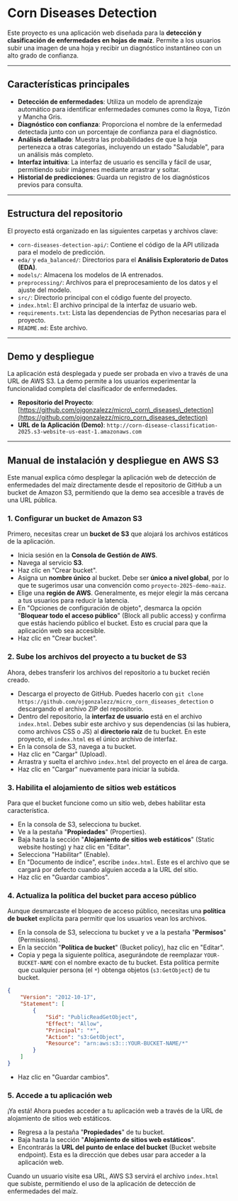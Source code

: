 # Corn Diseases Detection

Este proyecto es una aplicación web diseñada para la **detección y clasificación de enfermedades en hojas de maíz**. Permite a los usuarios subir una imagen de una hoja y recibir un diagnóstico instantáneo con un alto grado de confianza.

-----

## Características principales

  * **Detección de enfermedades**: Utiliza un modelo de aprendizaje automático para identificar enfermedades comunes como la Roya, Tizón y Mancha Gris.
  * **Diagnóstico con confianza**: Proporciona el nombre de la enfermedad detectada junto con un porcentaje de confianza para el diagnóstico.
  * **Análisis detallado**: Muestra las probabilidades de que la hoja pertenezca a otras categorías, incluyendo un estado "Saludable", para un análisis más completo.
  * **Interfaz intuitiva**: La interfaz de usuario es sencilla y fácil de usar, permitiendo subir imágenes mediante arrastrar y soltar.
  * **Historial de predicciones**: Guarda un registro de los diagnósticos previos para consulta.

-----

## Estructura del repositorio

El proyecto está organizado en las siguientes carpetas y archivos clave:

  * `corn-diseases-detection-api/`: Contiene el código de la API utilizada para el modelo de predicción.
  * `eda/` y `eda_balanced/`: Directorios para el **Análisis Exploratorio de Datos (EDA)**.
  * `models/`: Almacena los modelos de IA entrenados.
  * `preprocessing/`: Archivos para el preprocesamiento de los datos y el ajuste del modelo.
  * `src/`: Directorio principal con el código fuente del proyecto.
  * `index.html`: El archivo principal de la interfaz de usuario web.
  * `requirements.txt`: Lista las dependencias de Python necesarias para el proyecto.
  * `README.md`: Este archivo.

-----

## Demo y despliegue

La aplicación está desplegada y puede ser probada en vivo a través de una URL de AWS S3. La demo permite a los usuarios experimentar la funcionalidad completa del clasificador de enfermedades.

  * **Repositorio del Proyecto**: [https://github.com/ojgonzalezz/micro\_corn\_diseases\_detection](https://github.com/ojgonzalezz/micro_corn_diseases_detection)
  * **URL de la Aplicación (Demo)**: `http://corn-disease-classification-2025.s3-website-us-east-1.amazonaws.com`

-----

## Manual de instalación y despliegue en AWS S3

Este manual explica cómo desplegar la aplicación web de detección de enfermedades del maíz directamente desde el repositorio de GitHub a un bucket de Amazon S3, permitiendo que la demo sea accesible a través de una URL pública.

### 1\. Configurar un bucket de Amazon S3

Primero, necesitas crear un **bucket de S3** que alojará los archivos estáticos de la aplicación.

  * Inicia sesión en la **Consola de Gestión de AWS**.
  * Navega al servicio **S3**.
  * Haz clic en "Crear bucket".
  * Asigna un **nombre único** al bucket. Debe ser **único a nivel global**, por lo que te sugerimos usar una convención como `proyecto-2025-demo-maiz`.
  * Elige una **región de AWS**. Generalmente, es mejor elegir la más cercana a tus usuarios para reducir la latencia.
  * En "Opciones de configuración de objeto", desmarca la opción "**Bloquear todo el acceso público**" (Block all public access) y confirma que estás haciendo público el bucket. Esto es crucial para que la aplicación web sea accesible.
  * Haz clic en "Crear bucket".

### 2\. Sube los archivos del proyecto a tu bucket de S3

Ahora, debes transferir los archivos del repositorio a tu bucket recién creado.

  * Descarga el proyecto de GitHub. Puedes hacerlo con `git clone https://github.com/ojgonzalezz/micro_corn_diseases_detection` o descargando el archivo ZIP del repositorio.
  * Dentro del repositorio, la **interfaz de usuario** está en el archivo `index.html`. Debes subir este archivo y sus dependencias (si las hubiera, como archivos CSS o JS) al **directorio raíz** de tu bucket. En este proyecto, el `index.html` es el único archivo de interfaz.
  * En la consola de S3, navega a tu bucket.
  * Haz clic en "Cargar" (Upload).
  * Arrastra y suelta el archivo `index.html` del proyecto en el área de carga.
  * Haz clic en "Cargar" nuevamente para iniciar la subida.

### 3\. Habilita el alojamiento de sitios web estáticos

Para que el bucket funcione como un sitio web, debes habilitar esta característica.

  * En la consola de S3, selecciona tu bucket.
  * Ve a la pestaña "**Propiedades**" (Properties).
  * Baja hasta la sección "**Alojamiento de sitios web estáticos**" (Static website hosting) y haz clic en "Editar".
  * Selecciona "Habilitar" (Enable).
  * En "Documento de índice", escribe `index.html`. Este es el archivo que se cargará por defecto cuando alguien acceda a la URL del sitio.
  * Haz clic en "Guardar cambios".

### 4\. Actualiza la política del bucket para acceso público

Aunque desmarcaste el bloqueo de acceso público, necesitas una **política de bucket** explícita para permitir que los usuarios vean los archivos.

  * En la consola de S3, selecciona tu bucket y ve a la pestaña "**Permisos**" (Permissions).
  * En la sección "**Política de bucket**" (Bucket policy), haz clic en "Editar".
  * Copia y pega la siguiente política, asegurándote de reemplazar `YOUR-BUCKET-NAME` con el nombre exacto de tu bucket. Esta política permite que cualquier persona (el `*`) obtenga objetos (`s3:GetObject`) de tu bucket.

<!-- end list -->

```json
{
    "Version": "2012-10-17",
    "Statement": [
        {
            "Sid": "PublicReadGetObject",
            "Effect": "Allow",
            "Principal": "*",
            "Action": "s3:GetObject",
            "Resource": "arn:aws:s3:::YOUR-BUCKET-NAME/*"
        }
    ]
}
```

  * Haz clic en "Guardar cambios".

### 5\. Accede a tu aplicación web

¡Ya está\! Ahora puedes acceder a tu aplicación web a través de la URL de alojamiento de sitios web estáticos.

  * Regresa a la pestaña "**Propiedades**" de tu bucket.
  * Baja hasta la sección "**Alojamiento de sitios web estáticos**".
  * Encontrarás la **URL del punto de enlace del bucket** (Bucket website endpoint). Esta es la dirección que debes usar para acceder a la aplicación web.

Cuando un usuario visite esa URL, AWS S3 servirá el archivo `index.html` que subiste, permitiendo el uso de la aplicación de detección de enfermedades del maíz.
